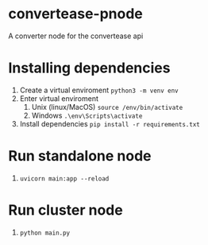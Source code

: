 # convertease-pnode
A converter node for the convertease api


# Installing dependencies
1. Create a virtual enviroment `python3 -m venv env`
2. Enter virtual enviroment
    1. Unix (linux/MacOS) `source /env/bin/activate`
    2. Windows `.\env\Scripts\activate`
3. Install dependencies `pip install -r requirements.txt`

# Run standalone node
1. `uvicorn main:app --reload`

# Run cluster node
1. `python main.py`